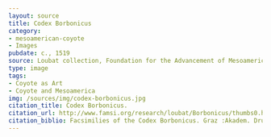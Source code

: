 ```yaml
---
layout: source
title: Codex Borbonicus
category: 
- mesoamerican-coyote
- Images
pubdate: c., 1519
source: Loubat collection, Foundation for the Advancement of Mesoamerican Studies (FAMSI)
type: image
tags: 
- Coyote as Art
- Coyote and Mesoamerica
img: /sources/img/codex-borbonicus.jpg
citation_title: Codex Borbonicus. 
citation_url: http://www.famsi.org/research/loubat/Borbonicus/thumbs0.html
citation_biblio: Facsimilies of the Codex Borbonicus. Graz :Akadem. Druck- u. Verlagsanst. 1974. FAMSI. http://www.famsi.org/research/graz/borbonicus/index.html
---
```

